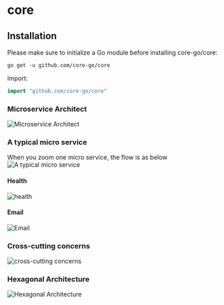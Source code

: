 # core
## Installation
Please make sure to initialize a Go module before installing core-go/core:

```shell
go get -u github.com/core-go/core
```

Import:
```go
import "github.com/core-go/core"
```

### Microservice Architect
![Microservice Architect](https://cdn-images-1.medium.com/max/800/1*vKeePO_UC73i7tfymSmYNA.png)

### A typical micro service
When you zoom one micro service, the flow is as below
![A typical micro service](https://cdn-images-1.medium.com/max/800/1*d9kyekAbQYBxH-C6w38XZQ.png)

#### Health
![health](https://cdn-images-1.medium.com/max/800/1*NreJfea6tHobxMpiq96PPQ.png)

#### Email
![Email](https://cdn-images-1.medium.com/max/800/1*-lHjxr5ZMkKcLiatgv6G1g.png)

### Cross-cutting concerns
![cross-cutting concerns](https://cdn-images-1.medium.com/max/800/1*y088T4NoJNrL9sqrKeSyqw.png)

### Hexagonal Architecture
![Hexagonal Architecture](https://cdn-images-1.medium.com/max/800/1*Dmf57O2Fkbx6kteaq5RVUw.png)